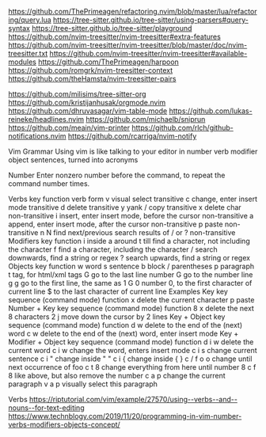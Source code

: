 https://github.com/ThePrimeagen/refactoring.nvim/blob/master/lua/refactoring/query.lua
https://tree-sitter.github.io/tree-sitter/using-parsers#query-syntax
https://tree-sitter.github.io/tree-sitter/playground
https://github.com/nvim-treesitter/nvim-treesitter#extra-features
https://github.com/nvim-treesitter/nvim-treesitter/blob/master/doc/nvim-treesitter.txt
https://github.com/nvim-treesitter/nvim-treesitter#available-modules
https://github.com/ThePrimeagen/harpoon
https://github.com/romgrk/nvim-treesitter-context
https://github.com/theHamsta/nvim-treesitter-pairs

https://github.com/milisims/tree-sitter-org
https://github.com/kristijanhusak/orgmode.nvim
https://github.com/dhruvasagar/vim-table-mode
https://github.com/lukas-reineke/headlines.nvim
https://github.com/michaelb/sniprun
https://github.com/meain/vim-printer
https://github.com/rlch/github-notifications.nvim
https://github.com/rcarriga/nvim-notify



Vim Grammar
Using vim is like talking to your editor in number verb modifier object sentences, turned into acronyms

Number
Enter nonzero number before the command, to repeat the command number times.

Verbs
key	function	verb form
v	visual select	transitive
c	change, enter insert mode	transitive
d	delete	transitive
y	yank / copy	transitive
x	delete char	non-transitive
i	insert, enter insert mode, before the cursor	non-transitive
a	append, enter insert mode, after the cursor	non-transitive
p	paste	non-transitive
n N	find next/previous search results of / or ?	non-transitive
Modifiers
key	function
i	inside
a	around
t	till find a character, not including the character
f	find a character, including the character
/	search downwards, find a string or regex
?	search upwards, find a string or regex
Objects
key	function
w	word
s	sentence
b	block / parentheses
p	paragraph
t	tag, for html/xml tags
G	go to the last line
number G	go to the number line
g g	go to the first line, the same as 1 G
0	number 0, to the first character of current line
$	to the last character of current line
Examples
Key
key sequence (command mode)	function
x	delete the current character
p	paste
Number + Key
key sequence (command mode)	function
8 x	delete the next 8 characters
2 j	move down the cursor by 2 lines
Key + Object
key sequence (command mode)	function
d w	delete to the end of the (next) word
c w	delete to the end of the (next) word, enter insert mode
Key + Modifier + Object
key sequence (command mode)	function
d i w	delete the current word
c i w	change the word, enters insert mode
c i s	change current sentence
c i "	change inside " "
c i {	change inside { }
c / f o o	change until next occurrence of foo
c t 8	change everything from here until number 8
c f 8	like above, but also remove the number
c a p	change the current paragraph
v a p	visually select this paragraph

Verbs
https://riptutorial.com/vim/example/27570/using--verbs--and--nouns--for-text-editing
https://www.technblogy.com/2019/11/20/programming-in-vim-number-verbs-modifiers-objects-concept/
